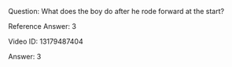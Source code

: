 Question: What does the boy do after he rode forward at the start?

Reference Answer: 3

Video ID: 13179487404

Answer: 3

